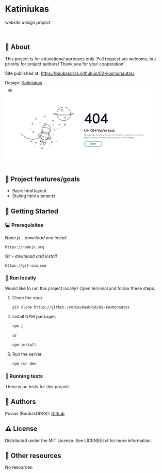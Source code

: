 # Katiniukas

_website design project_

<br>

## 🌟 About

This project is for educational porpuses only. Pull request are welcome, but priority for project authors! Thank you for your cooperation!

Site published at: https://baubasdrsk.github.io/02-kosmonautas/

Design: [Katiniukas](https://dribbble.com/shots/9328351-Cat-Butt-404)
![Katiniukas paveiksliukas](https://raw.githubusercontent.com/BaubasDRSK/02-kosmonautas/master/kosmonautas-templ.jpg)

## 🎯 Project features/goals

-  Basic html layout
-  Styling html elements

## 🧰 Getting Started

### 💻 Prerequisites

Node.js - _download and install_

```
https://nodejs.org
```

Git - _download and install_

```
https://git-scm.com
```

### 🏃 Run locally

Would like to run this project locally? Open terminal and follow these steps:

1. Clone the repo
    ```sh
    git clone https://github.com/BaubasDRSK/02-kosmonautas
    ```
2. Install NPM packages
    ```sh
    npm i
    ```
    or
    ```sh
    npm install
    ```
3. Run the server
    ```sh
    npm run dev
    ```

### 🧪 Running tests

There is no tests for this project.

## 🎅 Authors

Povias (BaubasDRSK): [Github](https://github.com/BaubasDRSK)

## ⚠️ License

Distributed under the MIT License. See LICENSE.txt for more information.

## 🔗 Other resources

No resources.